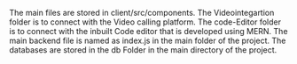 The main files are stored in client/src/components.
The Videointegartion folder  is to connect with the Video calling platform.
The code-Editor folder is to connect with the inbuilt Code editor that is developed using MERN.
The main backend file is named as index.js in the main folder of the project.
The databases are stored in the db Folder in the main directory of the project.
